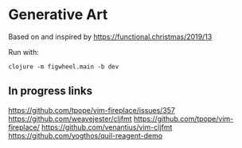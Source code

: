 # Generative Art

Based on and inspired by https://functional.christmas/2019/13

Run with:

```
clojure -m figwheel.main -b dev
```

## In progress links

https://github.com/tpope/vim-fireplace/issues/357
https://github.com/weavejester/cljfmt
https://github.com/tpope/vim-fireplace/
https://github.com/venantius/vim-cljfmt
https://github.com/yogthos/quil-reagent-demo
